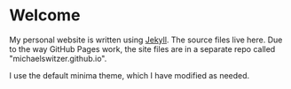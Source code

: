 # Welcome
My personal website is written using [Jekyll](https://jekyllrb.com). The source files live here. Due to the way GitHub Pages work, the site files are in a separate repo called "michaelswitzer.github.io".

I use the default minima theme, which I have modified as needed.
